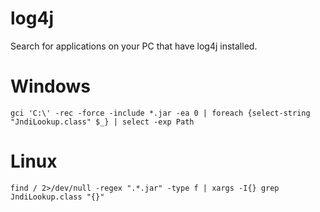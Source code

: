 # log4j

Search for applications on your PC that have log4j installed. 


# Windows 
```
gci 'C:\' -rec -force -include *.jar -ea 0 | foreach {select-string "JndiLookup.class" $_} | select -exp Path
```

# Linux 
```
find / 2>/dev/null -regex ".*.jar" -type f | xargs -I{} grep JndiLookup.class "{}"
```


